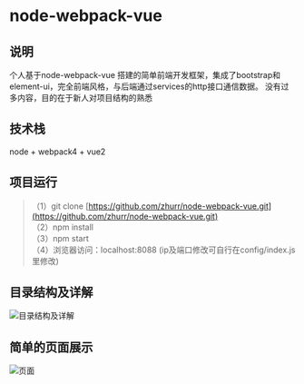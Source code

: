# node-webpack-vue
## 说明
个人基于node-webpack-vue 搭建的简单前端开发框架，集成了bootstrap和element-ui，完全前端风格，与后端通过services的http接口通信数据。
没有过多内容，目的在于新人对项目结构的熟悉

## 技术栈
node + webpack4 + vue2

## 项目运行
> （1）git clone [https://github.com/zhurr/node-webpack-vue.git](https://github.com/zhurr/node-webpack-vue.git) <br />
> （2）npm install <br />
> （3）npm start <br />
> （4）浏览器访问：localhost:8088 (ip及端口修改可自行在config/index.js里修改) <br />

## 目录结构及详解
![目录结构及详解](https://github.com/zhurr/node-webpack-vue/raw/master/Screenshots/files-description.jpg)

## 简单的页面展示
![页面](https://github.com/zhurr/node-webpack-vue/raw/master/Screenshots/page.jpg)